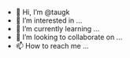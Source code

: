- 👋 Hi, I’m @taugk
- 👀 I’m interested in ...
- 🌱 I’m currently learning ...
- 💞️ I’m looking to collaborate on ...
- 📫 How to reach me ...

<!---
taugk/taugk is a ✨ special ✨ repository because its `README.md` (this file) appears on your GitHub profile.
You can click the Preview link to take a look at your changes.
--->
